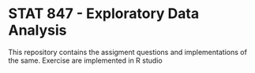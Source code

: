 # STAT 847 - Exploratory Data Analysis 

This repository contains the assigment questions and implementations of the same. Exercise are implemented in R studio 
